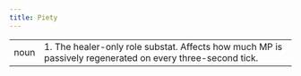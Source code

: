 ```yaml
---
title: Piety
---
```

| | |
| --- | --- |
| noun | 1.  	The healer-only role substat. Affects how much MP is passively regenerated on every three-second tick.	|
